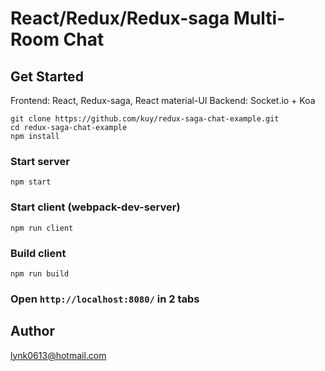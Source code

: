 # React/Redux/Redux-saga Multi-Room Chat


## Get Started

Frontend: React, Redux-saga, React material-UI
Backend: Socket.io + Koa

```
git clone https://github.com/kuy/redux-saga-chat-example.git
cd redux-saga-chat-example
npm install
```

### Start server

```
npm start
```

### Start client (webpack-dev-server)

```
npm run client
```
### Build client 

```
npm run build
```
### Open `http://localhost:8080/` in 2 tabs


## Author
<lynk0613@hotmail.com>